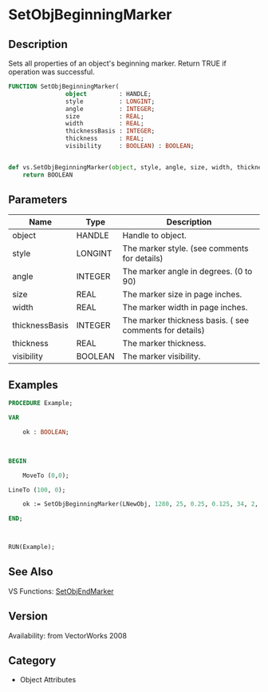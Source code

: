 # SetObjBeginningMarker

## Description
Sets all properties of an object's beginning marker. Return TRUE if operation was successful.

```pascal
FUNCTION SetObjBeginningMarker(
				object         : HANDLE;
				style          : LONGINT;
				angle          : INTEGER;
				size           : REAL;
				width          : REAL;
				thicknessBasis : INTEGER;
				thickness      : REAL;
				visibility     : BOOLEAN) : BOOLEAN;
```

```python

def vs.SetObjBeginningMarker(object, style, angle, size, width, thicknessBasis, thickness, visibility):
    return BOOLEAN
```

## Parameters
|Name|Type|Description|
|---|---|---|
|object|HANDLE|Handle to object.|
|style|LONGINT|The marker style. (see comments for details)|
|angle|INTEGER|The marker angle in degrees. (0 to 90)|
|size|REAL|The marker size in page inches.|
|width|REAL|The marker width in page inches.|
|thicknessBasis|INTEGER|The marker thickness basis. ( see comments for details)|
|thickness|REAL|The marker thickness.|
|visibility|BOOLEAN|The marker visibility.|

## Examples
```pascal
PROCEDURE Example;

VAR

	ok : BOOLEAN;

	

BEGIN

	MoveTo (0,0);

LineTo (100, 0);

	ok := SetObjBeginningMarker(LNewObj, 1280, 25, 0.25, 0.125, 34, 2, TRUE);	

END;



RUN(Example);


```

## See Also
VS Functions:
[SetObjEndMarker](SetObjEndMarker.md)

## Version
Availability: from VectorWorks 2008
## Category
* Object Attributes


